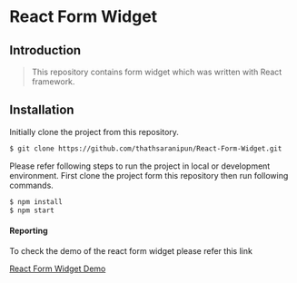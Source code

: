 # React Form Widget

## Introduction

> This repository contains form widget which was written with React framework.

## Installation

Initially clone the project from this repository.

```sh
$ git clone https://github.com/thathsaranipun/React-Form-Widget.git
```

Please refer following steps to run the project in local or development
environment. First clone the project form this repository then run following
commands.

```sh
$ npm install
$ npm start
```

#### Reporting

To check the demo of the react form widget please refer this link

[React Form Widget Demo](https://codesandbox.io/s/react-widget-forked-12cuv?file=/index.html)
